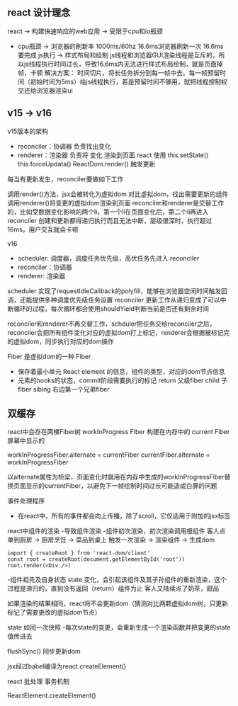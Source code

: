 ## react 设计理念
react -> 构建快速响应的web应用 -> 受限于cpu和io瓶颈
 - cpu瓶颈 -> 浏览器的刷新率 1000ms/60hz 16.6ms浏览器刷新一次
    16.6ms 要完成 js执行 -> 样式布局和绘制
    js线程和浏览器GUI渲染线程是互斥的，所以js线程执行时间过长，导致16.6ms内无法进行样式布局绘制，就是页面掉帧，卡顿
    解决方案： 时间切片，将长任务拆分到每一帧中去。每一帧预留时间（初始时间为5ms）给js线程执行，若是预留时间不够用，就把线程控制权交还给浏览器渲染ui

## v15 -> v16
v15版本的架构
 - reconciler：协调器 负责找出变化
 - renderer：渲染器 负责将 变化 渲染到页面
 react 使用 this.setState() this.forceUpdata() ReactDom.render() 触发更新

 每当有更新发生，reconciler要做如下工作

 调用render()方法，jsx会被转化为虚拟dom
 对比虚拟dom，找出需要更新的组件
 调用renderer()将变更的虚拟dom渲染到页面
reconciler和renderer是交替工作的，比如受数据变化影响的两个li，第一个li在页面变化后，第二个li再进入reconciler
创建和更新都得递归执行而且无法中断，层级很深时，执行超过16ms，用户交互就会卡顿

v16
 - scheduler: 调度器，调度任务优先级，高优任务先进入 reconciler
 - reconciler：协调器
 - renderer: 渲染器

scheduler 实现了requestIdleCallback的polyfill，能够在浏览器空闲时间触发回调，还能提供多种调度优先级任务设置
reconciler 更新工作从递归变成了可以中断循环的过程，每次循环都会使用shouldYield判断当前是否还有剩余时间

reconciler和renderer不再交替工作，schduler把任务交给reconciler之后，reconciler会把所有组件变化对应的虚拟dom打上标记，renderer会根据被标记完的虚拟dom，同步执行对应的dom操作

Fiber 是虚拟dom的一种
Fiber
 - 保存着最小单元 React element 的信息，组件的类型，对应的dom节点信息
 - 元素的hooks的状态，commit阶段需要执行的标记
    return 父级fiber
    child 子fiber
    sibing 右边第一个兄弟fiber
## 双缓存
react中会存在两棵Fiber树
workInProgress Fiber 构建在内存中的
current Fiber 屏幕中显示的

workInProgressFiber.alternate = currentFiber
currentFiber.alternate = workInProgressFiber

以alternate属性为桥梁，页面变化时就用在内存中生成的workInProgressFiber替换页面显示的currentFiber，以避免下一帧绘制时间过长可能造成白屏的问题












事件处理程序
 - 在react中，所有的事件都会向上传播，除了scroll，它仅适用于附加的jsx标签

react中组件的渲染
 -导致组件渲染
  -组件初次渲染，初次渲染调用根组件
    客人点单到厨房 -> 厨房烹饪 -> 菜品到桌上
    触发一次渲染 -> 渲染组件 -> 生成dom

    import { createRoot } from 'react-dom/client'
    const root = createRoot(document.getElementById('root'))
    root.render(<Div />)

  -组件祖先及自身状态 state 变化，会引起该组件及其子孙组件的重新渲染，这个过程是递归的，直到没有返回（return）组件为止
   客人又陆续点了奶茶，甜品

如果渲染的结果相同，react将不会更新dom（猜测对比两颗虚拟dom树，只更新标记了需要更改的虚拟dom节点）

state 如同一次快照
  -每次state的变更，会重新生成一个渲染函数并把变更的state值传进去

flushSync() 同步更新dom


jsx经过babel编译为react.createElement()


react 批处理 事务机制

ReactElement.createElement()